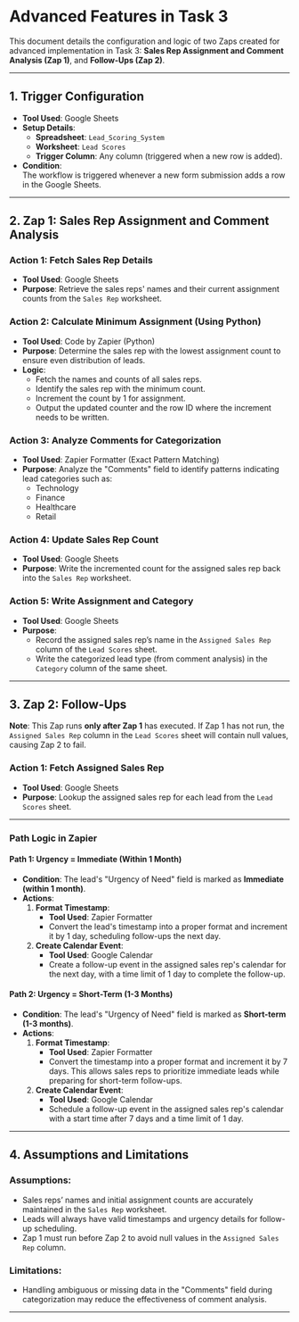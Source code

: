 # Advanced Features in Task 3

This document details the configuration and logic of two Zaps created for advanced implementation in Task 3: **Sales Rep Assignment and Comment Analysis (Zap 1)**,
 and **Follow-Ups (Zap 2)**.

---

## 1. Trigger Configuration
- **Tool Used**: Google Sheets  
- **Setup Details**:
  - **Spreadsheet**: `Lead_Scoring_System`
  - **Worksheet**: `Lead Scores`
  - **Trigger Column**: Any column (triggered when a new row is added).  
- **Condition**:  
  The workflow is triggered whenever a new form submission adds a row in the Google Sheets.

---

## 2. Zap 1: Sales Rep Assignment and Comment Analysis

### **Action 1: Fetch Sales Rep Details**
- **Tool Used**: Google Sheets  
- **Purpose**: Retrieve the sales reps' names and their current assignment counts from the `Sales Rep` worksheet.

### **Action 2: Calculate Minimum Assignment (Using Python)**
- **Tool Used**: Code by Zapier (Python)  
- **Purpose**: Determine the sales rep with the lowest assignment count to ensure even distribution of leads.  
- **Logic**:
  - Fetch the names and counts of all sales reps.
  - Identify the sales rep with the minimum count.
  - Increment the count by 1 for assignment.
  - Output the updated counter and the row ID where the increment needs to be written.

### **Action 3: Analyze Comments for Categorization**
- **Tool Used**: Zapier Formatter (Exact Pattern Matching)  
- **Purpose**: Analyze the "Comments" field to identify patterns indicating lead categories such as:
  - Technology
  - Finance
  - Healthcare
  - Retail

### **Action 4: Update Sales Rep Count**
- **Tool Used**: Google Sheets  
- **Purpose**: Write the incremented count for the assigned sales rep back into the `Sales Rep` worksheet.

### **Action 5: Write Assignment and Category**
- **Tool Used**: Google Sheets  
- **Purpose**:
  - Record the assigned sales rep’s name in the `Assigned Sales Rep` column of the `Lead Scores` sheet.
  - Write the categorized lead type (from comment analysis) in the `Category` column of the same sheet.

---

## 3. Zap 2: Follow-Ups

**Note**: This Zap runs **only after Zap 1** has executed. If Zap 1 has not run, the `Assigned Sales Rep` column in the `Lead Scores` sheet will contain null values, causing Zap 2 to fail.

### **Action 1: Fetch Assigned Sales Rep**
- **Tool Used**: Google Sheets  
- **Purpose**: Lookup the assigned sales rep for each lead from the `Lead Scores` sheet.

---

### Path Logic in Zapier

#### **Path 1: Urgency = Immediate (Within 1 Month)**
- **Condition**: The lead's "Urgency of Need" field is marked as **Immediate (within 1 month)**.
- **Actions**:
  1. **Format Timestamp**:
     - **Tool Used**: Zapier Formatter
     - Convert the lead's timestamp into a proper format and increment it by 1 day, scheduling follow-ups the next day.
  2. **Create Calendar Event**:
     - **Tool Used**: Google Calendar
     - Create a follow-up event in the assigned sales rep's calendar for the next day, with a time limit of 1 day to complete the follow-up.

#### **Path 2: Urgency = Short-Term (1-3 Months)**
- **Condition**: The lead's "Urgency of Need" field is marked as **Short-term (1-3 months)**.
- **Actions**:
  1. **Format Timestamp**:
     - **Tool Used**: Zapier Formatter
     - Convert the timestamp into a proper format and increment it by 7 days. This allows sales reps to prioritize immediate leads while preparing for short-term follow-ups.
  2. **Create Calendar Event**:
     - **Tool Used**: Google Calendar
     - Schedule a follow-up event in the assigned sales rep's calendar with a start time after 7 days and a time limit of 1 day.

---

## 4. Assumptions and Limitations

### **Assumptions**:
- Sales reps’ names and initial assignment counts are accurately maintained in the `Sales Rep` worksheet.
- Leads will always have valid timestamps and urgency details for follow-up scheduling.
- Zap 1 must run before Zap 2 to avoid null values in the `Assigned Sales Rep` column.

### **Limitations**:
- Handling ambiguous or missing data in the "Comments" field during categorization may reduce the effectiveness of comment analysis.

---